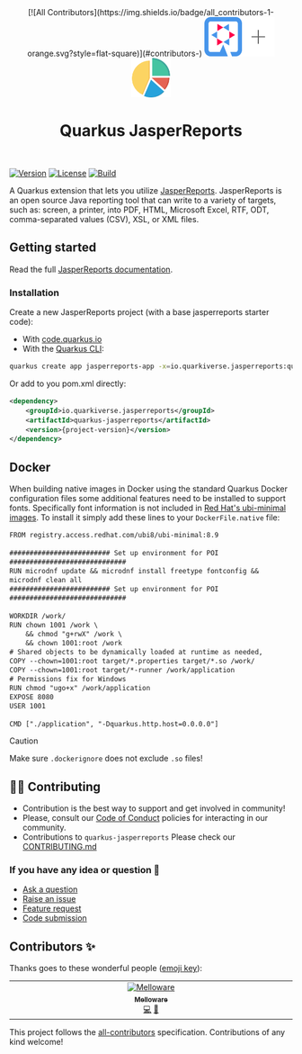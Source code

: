 <div align="center">
<!-- ALL-CONTRIBUTORS-BADGE:START - Do not remove or modify this section -->
[![All Contributors](https://img.shields.io/badge/all_contributors-1-orange.svg?style=flat-square)](#contributors-)
<!-- ALL-CONTRIBUTORS-BADGE:END -->
<img src="https://github.com/quarkiverse/quarkus-jasperreports/blob/main/docs/modules/ROOT/assets/images/quarkus.svg" width="67" height="70" ><img src="https://github.com/quarkiverse/quarkus-jasperreports/blob/main/docs/modules/ROOT/assets/images/plus-sign.svg" height="70" ><img src="https://github.com/quarkiverse/quarkus-jasperreports/blob/main/docs/modules/ROOT/assets/images/jasperreports.svg" height="70" >

# Quarkus JasperReports
</div>
<br>

[![Version](https://img.shields.io/maven-central/v/io.quarkiverse.jasperreports/quarkus-jasperreports?logo=apache-maven&style=flat-square)](https://search.maven.org/artifact/io.quarkiverse.jasperreports/quarkus-jasperreports)
[![License](https://img.shields.io/badge/License-Apache%202.0-blue.svg?style=flat-square)](https://opensource.org/licenses/Apache-2.0)
[![Build](https://github.com/quarkiverse/quarkus-jasperreports/actions/workflows/build.yml/badge.svg)](https://github.com/quarkiverse/quarkus-jasperreports/actions/workflows/build.yml)

A Quarkus extension that lets you utilize [JasperReports](https://community.jaspersoft.com/download-jaspersoft/community-edition/). JasperReports is an open source Java reporting tool that can write to a variety of targets, such as: screen, a printer, into PDF, HTML, Microsoft Excel, RTF, ODT, comma-separated values (CSV), XSL, or XML files.

## Getting started

Read the full [JasperReports documentation](https://docs.quarkiverse.io/quarkus-jasperreports/dev/index.html).

### Installation

Create a new JasperReports project (with a base jasperreports starter code):

- With [code.quarkus.io](https://code.quarkus.io/?a=jasperreports-bowl&j=17&e=io.quarkiverse.jasperreports%3Aquarkus-jasperreports)
- With the [Quarkus CLI](https://quarkus.io/guides/cli-tooling):

```bash
quarkus create app jasperreports-app -x=io.quarkiverse.jasperreports:quarkus-jasperreports
```
Or add to you pom.xml directly:

```xml
<dependency>
    <groupId>io.quarkiverse.jasperreports</groupId>
    <artifactId>quarkus-jasperreports</artifactId>
    <version>{project-version}</version>
</dependency>
```

## Docker

When building native images in Docker using the standard Quarkus Docker configuration files some additional features need to be installed to support fonts.  Specifically font information is not included in [Red Hat's ubi-minimal images](https://developers.redhat.com/products/rhel/ubi).  To install it
simply add these lines to your `DockerFile.native` file:

```shell
FROM registry.access.redhat.com/ubi8/ubi-minimal:8.9

######################### Set up environment for POI #############################
RUN microdnf update && microdnf install freetype fontconfig && microdnf clean all
######################### Set up environment for POI #############################

WORKDIR /work/
RUN chown 1001 /work \
    && chmod "g+rwX" /work \
    && chown 1001:root /work
# Shared objects to be dynamically loaded at runtime as needed,
COPY --chown=1001:root target/*.properties target/*.so /work/
COPY --chown=1001:root target/*-runner /work/application
# Permissions fix for Windows
RUN chmod "ugo+x" /work/application
EXPOSE 8080
USER 1001

CMD ["./application", "-Dquarkus.http.host=0.0.0.0"]
```

> [!CAUTION]
> Make sure `.dockerignore` does not exclude `.so` files!

## 🧑‍💻 Contributing

- Contribution is the best way to support and get involved in community!
- Please, consult our [Code of Conduct](./CODE_OF_CONDUCT.md) policies for interacting in our community.
- Contributions to `quarkus-jasperreports` Please check our [CONTRIBUTING.md](./CONTRIBUTING.md)

### If you have any idea or question 🤷

- [Ask a question](https://github.com/quarkiverse/quarkus-jasperreports/discussions)
- [Raise an issue](https://github.com/quarkiverse/quarkus-jasperreports/issues)
- [Feature request](https://github.com/quarkiverse/quarkus-jasperreports/issues)
- [Code submission](https://github.com/quarkiverse/quarkus-jasperreports/pulls)
## Contributors ✨

Thanks goes to these wonderful people ([emoji key](https://allcontributors.org/docs/en/emoji-key)):

<!-- ALL-CONTRIBUTORS-LIST:START - Do not remove or modify this section -->
<!-- prettier-ignore-start -->
<!-- markdownlint-disable -->
<table>
  <tbody>
    <tr>
      <td align="center" valign="top" width="14.28%"><a href="https://melloware.com"><img src="https://avatars.githubusercontent.com/u/4399574?v=4?s=100" width="100px;" alt="Melloware"/><br /><sub><b>Melloware</b></sub></a><br /><a href="https://github.com/quarkiverse/quarkus-jasperreports/commits?author=melloware" title="Code">💻</a> <a href="#maintenance-melloware" title="Maintenance">🚧</a></td>
    </tr>
  </tbody>
</table>

<!-- markdownlint-restore -->
<!-- prettier-ignore-end -->

<!-- ALL-CONTRIBUTORS-LIST:END -->

This project follows the [all-contributors](https://github.com/all-contributors/all-contributors) specification. Contributions of any kind welcome!